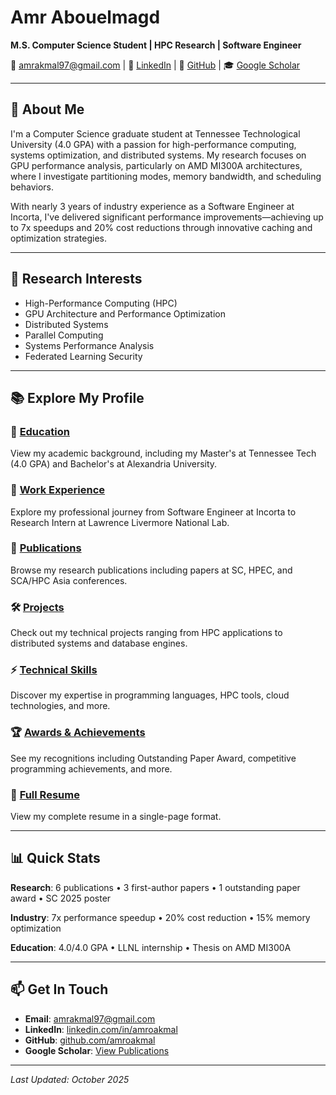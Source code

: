 # Amr Abouelmagd

**M.S. Computer Science Student | HPC Research | Software Engineer**

📧 amrakmal97@gmail.com | 💼 [LinkedIn](https://linkedin.com/in/amroakmal) | 🐙 [GitHub](https://github.com/amroakmal) | 🎓 [Google Scholar](https://scholar.google.com)

---

## 👋 About Me

I'm a Computer Science graduate student at Tennessee Technological University (4.0 GPA) with a passion for high-performance computing, systems optimization, and distributed systems. My research focuses on GPU performance analysis, particularly on AMD MI300A architectures, where I investigate partitioning modes, memory bandwidth, and scheduling behaviors.

With nearly 3 years of industry experience as a Software Engineer at Incorta, I've delivered significant performance improvements—achieving up to 7x speedups and 20% cost reductions through innovative caching and optimization strategies.

---

## 🔬 Research Interests

- High-Performance Computing (HPC)
- GPU Architecture and Performance Optimization
- Distributed Systems
- Parallel Computing
- Systems Performance Analysis
- Federated Learning Security

---

## 📚 Explore My Profile

### 📖 [Education](./education.md)
View my academic background, including my Master's at Tennessee Tech (4.0 GPA) and Bachelor's at Alexandria University.

### 💼 [Work Experience](./experience.md)
Explore my professional journey from Software Engineer at Incorta to Research Intern at Lawrence Livermore National Lab.

### 📝 [Publications](./publications.md)
Browse my research publications including papers at SC, HPEC, and SCA/HPC Asia conferences.

### 🛠️ [Projects](./projects.md)
Check out my technical projects ranging from HPC applications to distributed systems and database engines.

### ⚡ [Technical Skills](./skills.md)
Discover my expertise in programming languages, HPC tools, cloud technologies, and more.

### 🏆 [Awards & Achievements](./awards.md)
See my recognitions including Outstanding Paper Award, competitive programming achievements, and more.

### 📄 [Full Resume](./resume.md)
View my complete resume in a single-page format.

---

## 📊 Quick Stats

**Research**: 6 publications • 3 first-author papers • 1 outstanding paper award • SC 2025 poster

**Industry**: 7x performance speedup • 20% cost reduction • 15% memory optimization

**Education**: 4.0/4.0 GPA • LLNL internship • Thesis on AMD MI300A

---

## 📫 Get In Touch

- **Email**: amrakmal97@gmail.com
- **LinkedIn**: [linkedin.com/in/amroakmal](https://linkedin.com/in/amroakmal)
- **GitHub**: [github.com/amroakmal](https://github.com/amroakmal)
- **Google Scholar**: [View Publications](https://scholar.google.com)

---

*Last Updated: October 2025*
